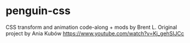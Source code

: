 # penguin-css
CSS transform and animation code-along + mods by Brent L. Original project by Ania Kubów https://www.youtube.com/watch?v=Kj_gehSIJCc

